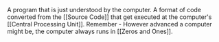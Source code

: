 A program that is just understood by the computer. A format of code converted from the [[Source Code]] that get executed at the computer's [[Central Processing Unit]]. Remember - However advanced a computer might be, the computer always runs in [[Zeros and Ones]].